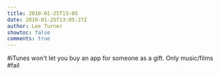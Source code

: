 ```yaml
---
title: 2010-01-25T13-05
date: 2010-01-25T13:05:27Z
author: Lee Turner
showtoc: false
comments: true
---
```


#iTunes won't let you buy an app for someone as a gift.  Only music/films #fail

